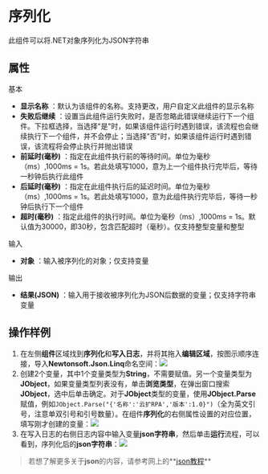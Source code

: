 # 序列化

此组件可以将.NET对象序列化为JSON字符串

## 属性
基本
- **显示名称** ：默认为该组件的名称。支持更改，用户自定义此组件的显示名称
- **失败后继续** ：设置当此组件运行失败时，是否忽略此错误继续运行下一个组件。下拉框选择，当选择"是"时，如果该组件运行时遇到错误，该流程也会继续执行下一个组件，并不会停止；当选择"否"时，如果该组件运行时遇到错误，该流程将会停止执行并抛出错误
- **前延时(毫秒)** ：指定在此组件执行前的等待时间。单位为毫秒（ms）,1000ms = 1s。若此处填写1000，意为上一个组件执行完毕后，等待一秒钟后执行此组件
- **后延时(毫秒)** ：指定在此组件执行后的延迟时间。单位为毫秒（ms）,1000ms = 1s。若此处填写1000，意为此组件执行完毕后，等待一秒钟后执行下一个组件
- **超时(毫秒)** ：指定此组件的执行时间。单位为毫秒（ms）,1000ms = 1s。默认值为30000，即30秒，包含匹配超时（毫秒）。仅支持整型变量和整型

输入

- **对象** ：输入被序列化的对象；仅支持变量

输出

- **结果(JSON)** ：输入用于接收被序列化为JSON后数据的变量；仅支持字符串变量

## 操作样例

1. 在左侧**组件**区域找到**序列化**和**写入日志**，并将其拖入**编辑区域**，按图示顺序连接，导入**Newtonsoft.Json.Linq**命名空间：![](https://docimages.blob.core.chinacloudapi.cn/images/Activities/SerializeObject1.png)
2. 创建2个变量，其中1个变量类型为**String**，不需要赋值。另一个变量类型为**JObject**，如果变量类型列表没有，单击**浏览类型**，在弹出窗口搜索**JObject**，选中后单击确定。对于**JObject**类型的变量，使用**JObject.Parse**赋值，例如`JObject.Parse("{'名称':'云扩RPA','版本':1.0}")`（全为英文引号，注意单双引号和引号数量）。在组件**序列化**的右侧属性设置的对应位置，填写刚才创建的变量：![](https://docimages.blob.core.chinacloudapi.cn/images/Activities/SerializeObject2.png)
3. 在写入日志的右侧日志内容中输入变量**json字符串**，然后单击**运行**流程，可以看到，序列化后的**json字符串**：![](https://docimages.blob.core.chinacloudapi.cn/images/Activities/SerializeObject3.png)

> 若想了解更多关于**json**的内容，请参考网上的**[json教程](https://www.runoob.com/json/json-tutorial.html)**

